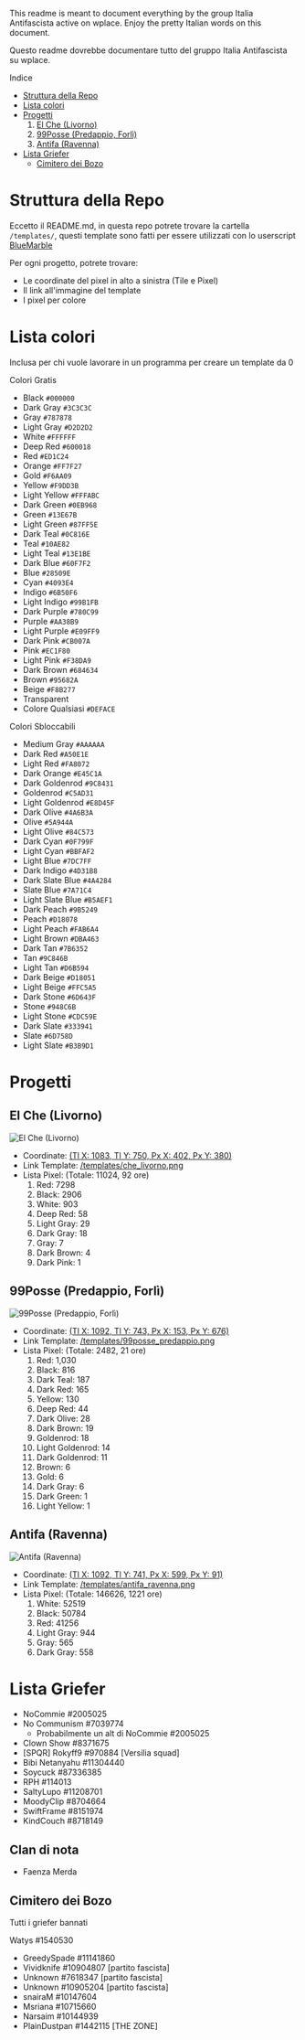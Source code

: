 This readme is meant to document everything by the group Italia Antifascista active on wplace. Enjoy the pretty Italian words on this document.

Questo readme dovrebbe documentare tutto del gruppo Italia Antifascista su wplace.

Indice
- [Struttura della Repo](#struttura-della-repo)
- [Lista colori](#lista-colori)
- [Progetti](#progetti)
  1. [El Che (Livorno)](#el-che-livorno)
  1. [99Posse (Predappio, Forlì)](99posse-predappio-forlì)
  1. [Antifa (Ravenna)](#antifa-ravenna)
- [Lista Griefer](#lista-griefer)
  - [Cimitero dei Bozo](#cimitero-dei-bozo) 

# Struttura della Repo
Eccetto il README.md, in questa repo potrete trovare la cartella `/templates/`, questi template sono fatti per essere utilizzati con lo userscript [BlueMarble](https://github.com/SwingTheVine/Wplace-BlueMarble)

Per ogni progetto, potrete trovare:
- Le coordinate del pixel in alto a sinistra (Tile e Pixel)
- Il link all'immagine del template
- I pixel per colore

# Lista colori
Inclusa per chi vuole lavorare in un programma per creare un template da 0

Colori Gratis
- Black `#000000`
- Dark Gray `#3C3C3C`
- Gray `#787878`
- Light Gray `#D2D2D2`
- White `#FFFFFF`
- Deep Red `#600018`
- Red `#ED1C24`
- Orange `#FF7F27`
- Gold `#F6AA09`
- Yellow `#F9DD3B`
- Light Yellow `#FFFABC`
- Dark Green `#0EB968`
- Green `#13E67B`
- Light Green `#87FF5E`
- Dark Teal `#0C816E`
- Teal `#10AE82`
- Light Teal `#13E1BE`
- Dark Blue `#60F7F2`
- Blue `#28509E`
- Cyan `#4093E4`
- Indigo `#6B50F6`
- Light Indigo `#99B1FB`
- Dark Purple `#780C99`
- Purple `#AA38B9`
- Light Purple​ `#E09FF9`
- Dark Pink `#CB007A`
- Pink `#EC1F80`
- Light Pink `#F38DA9`
- Dark Brown `#684634`
- Brown `#95682A`
- Beige `#F8B277`
- Transparent
- Colore Qualsiasi `#DEFACE` 

Colori Sbloccabili
- Medium Gray `#AAAAAA`
- Dark Red `#A50E1E`
- Light Red `#FA8072`
- Dark Orange `#E45C1A`
- Dark Goldenrod `#9C8431`
- Goldenrod `#C5AD31`
- Light Goldenrod `#E8D45F`
- Dark Olive `#4A6B3A`
- Olive `#5A944A`
- Light Olive `#84C573`
- Dark Cyan `#0F799F`
- Light Cyan `#BBFAF2`
- Light Blue `#7DC7FF`
- Dark Indigo `#4D31B8`
- Dark Slate Blue `#4A4284`
- Slate Blue `#7A71C4`
- Light Slate Blue `#B5AEF1`
- Dark Peach `#9B5249`
- Peach `#D18078`
- Light Peach `#FAB6A4`
- Light Brown `#DBA463`
- Dark Tan `#7B6352`
- Tan `#9C846B`
- Light Tan `#D6B594`
- Dark Beige `#D18051`
- Light Beige `#FFC5A5`
- Dark Stone `#6D643F`
- Stone `#948C6B`
- Light Stone `#CDC59E`
- Dark Slate `#333941`
- Slate `#6D758D`
- Light Slate `#B3B9D1`

# Progetti

## El Che (Livorno)
![El Che (Livorno)](/templates/che_livorno.png)

- Coordinate: [(Tl X: 1083, Tl Y: 750, Px X: 402, Px Y: 380)](https://wplace.live/?lat=43.27650168709436&lng=10.44184537177733&zoom=15.578050964265982)
- Link Template: [/templates/che_livorno.png](/templates/che_livorno.png)
- Lista Pixel: (Totale: 11024, 92 ore)
  1. Red: 7298
  1. Black: 2906
  1. White: 903
  1. Deep Red: 58
  1. Light Gray: 29
  1. Dark Gray: 18
  1. Gray: 7
  1. Dark Brown: 4
  1. Dark Pink: 1

## 99Posse (Predappio, Forlì)
![99Posse (Predappio, Forlì)](/templates/99posse_predappio.png)

- Coordinate: [(Tl X: 1092, Tl Y: 743, Px X: 153, Px Y: 676)](https://wplace.live/?lat=44.12841615759932&lng=11.980107090527323&zoom=17.5)
- Link Template: [/templates/99posse_predappio.png](/templates/99posse_predappio.png)
- Lista Pixel: (Totale: 2482, 21 ore)
  1. Red: 1,030
  1. Black: 816
  1. Dark Teal: 187
  1. Dark Red: 165
  1. Yellow: 130
  1. Deep Red: 44
  1. Dark Olive: 28
  1. Dark Brown: 19
  1. Goldenrod: 18
  1. Light Goldenrod: 14
  1. Dark Goldenrod: 11
  1. Brown: 6
  1. Gold: 6
  1. Dark Gray: 6
  1. Dark Green: 1
  1. Light Yellow: 1

## Antifa (Ravenna)
![Antifa (Ravenna)](/templates/antifa_ravenna.png)

- Coordinate: [(Tl X: 1092, Tl Y: 741, Px X: 599, Px Y: 91)](https://wplace.live/?lat=44.45367135765851&lng=12.058505528027341&zoom=17.164317610825215)
- Link Template: [/templates/antifa_ravenna.png](/templates/antifa_ravenna.png)
- Lista Pixel: (Totale: 146626, 1221 ore)
  1. White: 52519
  1. Black: 50784
  1. Red: 41256
  1. Light Gray: 944
  1. Gray: 565
  1. Dark Gray: 558

# Lista Griefer
- NoCommie #2005025
- No Communism #7039774
  * Probabilmente un alt di NoCommie #2005025
- Clown Show #8371675
- [SPQR] Rokyff9 #970884 [Versilia squad]
- Bibi Netanyahu #11304440
- Soycuck #87336385
- RPH #114013
- SaltyLupo #11208701
- MoodyClip #8704664 
- SwiftFrame #8151974 
- KindCouch #8718149 

## Clan di nota
- Faenza Merda

## Cimitero dei Bozo
Tutti i griefer bannati

Watys #1540530
- GreedySpade #11141860
- Vividknife #10904807 [partito fascista]
- Unknown #7618347 [partito fascista]
- Unknown #10905204 [partito fascista]
- snairaM #10147604
- Msriana #10715660
- Narsaim #10144939
- PlainDustpan #1442115 [THE ZONE]
